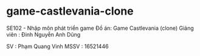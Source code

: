 # game-castlevania-clone

SE102 - Nhập môn phát triển game
Đồ án: Game Castlevania (clone)
Giảng viên    : Đinh Nguyễn Anh Dũng


SV         : Phạm Quang Vinh
MSSV       : 16521446
